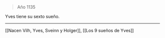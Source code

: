 > Año 1135

Yves tiene su sexto sueño.

---

[[Nacen Vilh, Yves, Sveinn y Holger]], [[Los 9 sueños de Yves]]